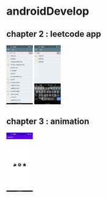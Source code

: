 # androidDevelop

## chapter 2 : leetcode app

<img src="./photo/1.jpg" style="zoom: 15%;" />

<img src="./photo/2.jpg" style="zoom:15%;" />

## chapter 3 : animation

<img src="./photo/3.jpg" style="zoom:15%;" />